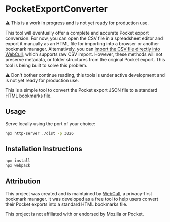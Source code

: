 # PocketExportConverter

⚠️ This is a work in progress and is not yet ready for production use.

This tool will eventually offer a complete and accurate Pocket export conversion. For now, you can open the CSV file in a spreadsheet editor and export it manually as an HTML file for importing into a browser or another bookmark manager. Alternatively, you can [import the CSV file directly into WebCull](https://webcull.com), which supports raw CSV import. However, these methods will not preserve metadata, or folder structures from the original Pocket export. This tool is being built to solve this problem.

⚠️ Don't bother continue reading, this tools is under active development and is not yet ready for production use.


This is a simple tool to convert the Pocket export JSON file to a standard HTML bookmarks file.

## Usage

Serve locally using the port of your choice:

```bash
npx http-server ./dist -p 3026
```

## Installation Instructions

```bash
npm install
npx webpack
```

## Attribution

This project was created and is maintained by [WebCull](https://webcull.com), a privacy-first bookmark manager. It was developed as a free tool to help users convert their Pocket exports into a standard HTML bookmarks file.

This project is not affiliated with or endorsed by Mozilla or Pocket.